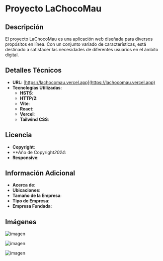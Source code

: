 
# Proyecto LaChocoMau

## Descripción

El proyecto LaChocoMau es una aplicación web diseñada para diversos propósitos en línea. Con un conjunto variado de características, está destinado a satisfacer las necesidades de diferentes usuarios en el ámbito digital.

## Detalles Técnicos

- **URL**: [https://lachocomau.vercel.app](https://lachocomau.vercel.app)
- **Tecnologías Utilizadas**: 
  - **HSTS**: 
  - **HTTP/2**: 
  - **Vite**:
  - **React**: 
  - **Vercel**: 
  - **Tailwind CSS**: 

## Licencia

- **Copyright**: 
- **Año de Copyright*2024*: 
- **Responsive**: 

## Información Adicional


- **Acerca de**: 
- **Ubicaciones**: 
- **Tamaño de la Empresa**: 
- **Tipo de Empresa**: 
- **Empresa Fundada**: 


## Imágenes

![imagen](https://github.com/Organizacion-Novaverso/Lachocomau/assets/95386670/897cf726-92ec-4452-bdd1-e6f15bd90d79)

![imagen](https://github.com/Organizacion-Novaverso/Lachocomau/assets/95386670/963b28de-5ccb-4dd5-bb82-cc7e4f8089fc)

![imagen](https://github.com/Organizacion-Novaverso/Lachocomau/assets/95386670/e058436e-4cf1-462d-a0e3-a568f9a6aff3)


